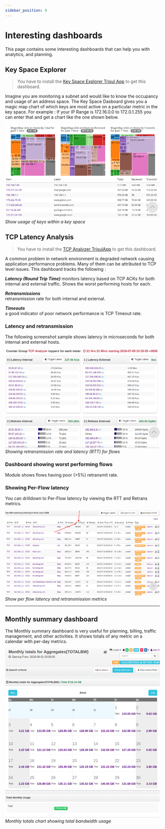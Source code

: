 ```yaml
---
sidebar_position: 9
---
```


# Interesting dashboards

This page contains some interesting dashboards that can help you with
analytics, and planning.

## Key Space Explorer

> You have to install the [Key Space Explorer Trisul App](/docs/ug/webadmin/apps) to get this dashboard.

Imagine you are monitoring a subnet and would like to know the occupancy
and usage of an address space. The Key Space Dasboard gives you a magic
map chart of which keys are most active on a particular metric in the
key space. For example : If your IP Range is 172.16.0.0 to 172.0.1.255
you can enter that and get a chart like the one shown below.

![](images/dashboards/key_space_explore.png)  
*Show usage of keys within a key space*

## TCP Latency Analysis

> You have to install the [TCP Analyzer TrisulApp](/docs/ug/webadmin/apps) to get this dashboard.

A common problem in network environment is degraded network causing
application performance problems. Many of them can be attributed to TCP
level issues. This dashboard tracks the following :

***Latency (Round Trip Time)*** 
monitors latency based on TCP ACKs for both internal and external
traffic. Shows the worst performing hosts for each.

***Retransmissions***  
retransmission rate for both internal and external.

***Timeouts***  
a good indicator of poor network performance is TCP Timeout rate.

### Latency and retransmission

The following screenshot sample shows latency in microseconds for both
internal and external hosts.

![](images/dashboards/tcp_analyzer.png)  
*Showing retransmission rate and latency (RTT) for flows*

### Dashboard showing worst performing flows

Module shows flows having poor (\>5%) retransmit rate.

### Showing Per-Flow latency

You can drilldown to Per-Flow latency by viewing the RTT and Retrans
metrics.

![](images/dashboards/flow_rtt.png)  
*Show per flow latency and retransmission metrics*

------------------------------------------------------------------------

## Monthly summary dashboard

The Monthly summary dashboard is very useful for planning, billing,
traffic management, and other activities. It shows totals of any metric
on a calendar with per-day metrics.

![](images/dashboards/monthlysummary.png)  
*Monthly totals chart showing total bandwidth usage*
